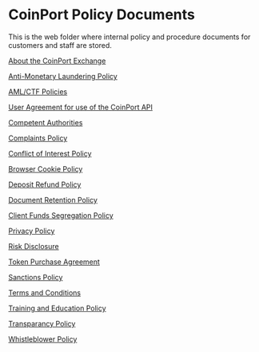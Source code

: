 # CoinPort Policy Documents

This is the web folder where internal policy and procedure documents for customers and staff are stored.

<a href="https://www.coinport.com.au/legal/about.html" target="_blank">About the CoinPort Exchange</a>

<a href="https://www.coinport.com.au/legal/aml.html" target="_blank">Anti-Monetary Laundering Policy</a>

<a href="https://www.coinport.com.au/legal/AMLCTF_Policy.html" target="_blank">AML/CTF Policies</a>

<a href="https://www.coinport.com.au/legal/API_Agreement.html" target="_blank">User Agreement for use of the CoinPort API</a>

<a href="https://www.coinport.com.au/legal/competent_authorities.html" target="_blank">Competent Authorities</a>

<a href="https://www.coinport.com.au/legal/complaints.html" target="_blank">Complaints Policy</a>

<a href="https://www.coinport.com.au/legal/conflict_interest.html" target="_blank">Conflict of Interest Policy</a>

<a href="https://www.coinport.com.au/legal/cookies_policy.html" target="_blank">Browser Cookie Policy</a>

<a href="https://www.coinport.com.au/legal/deposit_refund_policy.html" target="_blank">Deposit Refund Policy</a>

<a href="https://www.coinport.com.au/legal/document_retention.html" target="_blank">Document Retention Policy</a>

<a href="https://www.coinport.com.au/legal/funds_segregation.html" target="_blank">Client Funds Segregation Policy</a>

<a href="https://www.coinport.com.au/legal/privacy.html" target="_blank">Privacy Policy</a>

<a href="https://www.coinport.com.au/legal/risk_disclosure.html" target="_blank">Risk Disclosure</a>

<a href="https://www.coinport.com.au/legal/token_purchase_agreement.html" target="_blank">Token Purchase Agreement</a>

<a href="https://www.coinport.com.au/legal/sanctions.html" target="_blank">Sanctions Policy</a>

<a href="https://www.coinport.com.au/legal/terms.html" target="_blank">Terms and Conditions</a>

<a href="https://www.coinport.com.au/legal/training.html" target="_blank">Training and Education Policy</a>

<a href="https://www.coinport.com.au/legal/transparency_policy.html" target="_blank">Transparancy Policy</a>

<a href="https://www.coinport.com.au/legal/whistleblower.html" target="_blank">Whistleblower Policy</a>
